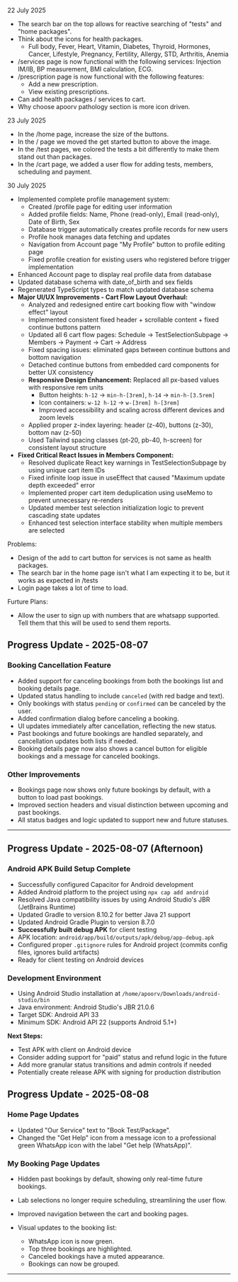 22 July 2025
- The search bar on the top allows for reactive searching of "tests" and "home packages".
- Think about the icons for health packages. 
    - Full body, Fever, Heart, Vitamin, Diabetes, Thyroid, Hormones, Cancer, Lifestyle, Pregnancy, Fertility, Allergy, STD, Arthritis, Anemia
- /services page is now functional with the following services: Injection IM/IB, BP measurement, BMI calculation, ECG.
- /prescription page is now functional with the following features:
    - Add a new prescription.
    - View existing prescriptions.
- Can add health packages / services to cart.
- Why choose apoorv pathology section is more icon driven.


23 July 2025
- In the /home page, increase the size of the buttons.
- In the / page we moved the get started button to above the image.
- In the /test pages, we colored the tests a bit differently to make them stand out than packages.
- In the /cart page, we added a user flow for adding tests, members, scheduling and payment.


30 July 2025
- Implemented complete profile management system:
  - Created /profile page for editing user information
  - Added profile fields: Name, Phone (read-only), Email (read-only), Date of Birth, Sex
  - Database trigger automatically creates profile records for new users
  - Profile hook manages data fetching and updates
  - Navigation from Account page "My Profile" button to profile editing page
  - Fixed profile creation for existing users who registered before trigger implementation
- Enhanced Account page to display real profile data from database
- Updated database schema with date_of_birth and sex fields
- Regenerated TypeScript types to match updated database schema
- **Major UI/UX Improvements - Cart Flow Layout Overhaul:**
  - Analyzed and redesigned entire cart booking flow with "window effect" layout
  - Implemented consistent fixed header + scrollable content + fixed continue buttons pattern
  - Updated all 6 cart flow pages: Schedule → TestSelectionSubpage → Members → Payment → Cart → Address
  - Fixed spacing issues: eliminated gaps between continue buttons and bottom navigation
  - Detached continue buttons from embedded card components for better UX consistency
  - **Responsive Design Enhancement:** Replaced all px-based values with responsive rem units
    - Button heights: `h-12` → `min-h-[3rem]`, `h-14` → `min-h-[3.5rem]`
    - Icon containers: `w-12 h-12` → `w-[3rem] h-[3rem]`
    - Improved accessibility and scaling across different devices and zoom levels
  - Applied proper z-index layering: header (z-40), buttons (z-30), bottom nav (z-50)
  - Used Tailwind spacing classes (pt-20, pb-40, h-screen) for consistent layout structure
- **Fixed Critical React Issues in Members Component:**
  - Resolved duplicate React key warnings in TestSelectionSubpage by using unique cart item IDs
  - Fixed infinite loop issue in useEffect that caused "Maximum update depth exceeded" error
  - Implemented proper cart item deduplication using useMemo to prevent unnecessary re-renders
  - Updated member test selection initialization logic to prevent cascading state updates
  - Enhanced test selection interface stability when multiple members are selected


Problems: 
  - Design of the add to cart button for services is not same as health packages.
  - The search bar in the home page isn't what I am expecting it to be, but it works as expected in /tests
  - Login page takes a lot of time to load.


Furture Plans:
- Allow the user to sign up with numbers that are whatsapp supported. Tell them that this will be used to send them reports.

## Progress Update - 2025-08-07

### Booking Cancellation Feature
- Added support for canceling bookings from both the bookings list and booking details page.
- Updated status handling to include `canceled` (with red badge and text).
- Only bookings with status `pending` or `confirmed` can be canceled by the user.
- Added confirmation dialog before canceling a booking.
- UI updates immediately after cancellation, reflecting the new status.
- Past bookings and future bookings are handled separately, and cancellation updates both lists if needed.
- Booking details page now also shows a cancel button for eligible bookings and a message for canceled bookings.

### Other Improvements
- Bookings page now shows only future bookings by default, with a button to load past bookings.
- Improved section headers and visual distinction between upcoming and past bookings.
- All status badges and logic updated to support new and future statuses.

---

## Progress Update - 2025-08-07 (Afternoon)

### Android APK Build Setup Complete
- Successfully configured Capacitor for Android development
- Added Android platform to the project using `npx cap add android`
- Resolved Java compatibility issues by using Android Studio's JBR (JetBrains Runtime)
- Updated Gradle to version 8.10.2 for better Java 21 support
- Updated Android Gradle Plugin to version 8.7.0
- **Successfully built debug APK** for client testing
- APK location: `android/app/build/outputs/apk/debug/app-debug.apk`
- Configured proper `.gitignore` rules for Android project (commits config files, ignores build artifacts)
- Ready for client testing on Android devices

### Development Environment
- Using Android Studio installation at `/home/apoorv/Downloads/android-studio/bin`
- Java environment: Android Studio's JBR 21.0.6
- Target SDK: Android API 33
- Minimum SDK: Android API 22 (supports Android 5.1+)

**Next Steps:**
- Test APK with client on Android device
- Consider adding support for "paid" status and refund logic in the future
- Add more granular status transitions and admin controls if needed
- Potentially create release APK with signing for production distribution

## Progress Update - 2025-08-08

### Home Page Updates
- Updated "Our Service" text to "Book Test/Package".
- Changed the "Get Help" icon from a message icon to a professional green WhatsApp icon with the label "Get help (WhatsApp)".

### My Booking Page Updates
- Hidden past bookings by default, showing only real-time future bookings.

- Lab selections no longer require scheduling, streamlining the user flow.
- Improved navigation between the cart and booking pages.
- Visual updates to the booking list:
    - WhatsApp icon is now green.
    - Top three bookings are highlighted.
    - Canceled bookings have a muted appearance.
    - Bookings can now be grouped.

---
